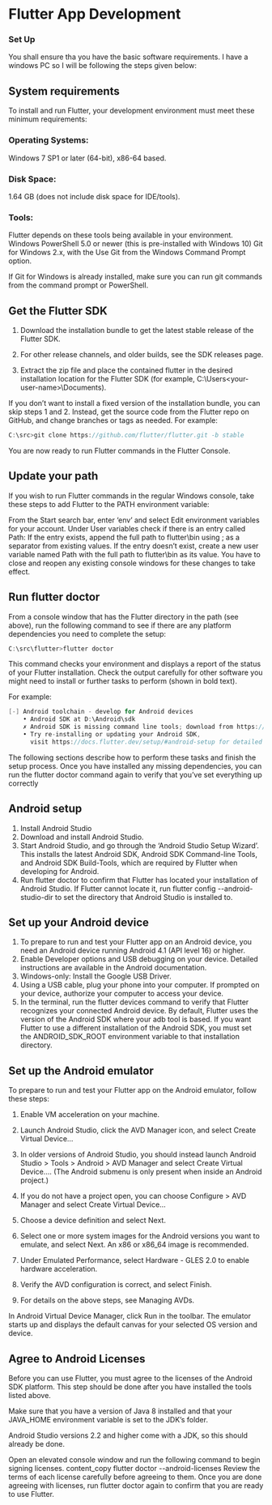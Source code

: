 # Flutter App Development

### Set Up

You shall ensure tha you have the basic software requirements. I have a windows PC so I will be following the steps given below:

## System requirements
To install and run Flutter, your development environment must meet these minimum requirements:

### Operating Systems: 
Windows 7 SP1 or later (64-bit), x86-64 based.
### Disk Space:
1.64 GB (does not include disk space for IDE/tools).
### Tools: 
Flutter depends on these tools being available in your environment.
Windows PowerShell 5.0 or newer (this is pre-installed with Windows 10)
Git for Windows 2.x, with the Use Git from the Windows Command Prompt option.

If Git for Windows is already installed, make sure you can run git commands from the command prompt or PowerShell.

## Get the Flutter SDK
1) Download the  installation bundle to get the latest stable release of the Flutter SDK.
   
2) For other release channels, and older builds, see the SDK releases page.

3) Extract the zip file and place the contained flutter in the desired installation location for the Flutter SDK (for example, C:\Users\<your-user-name>\Documents).

If you don’t want to install a fixed version of the installation bundle, you can skip steps 1 and 2. Instead, get the source code from the Flutter repo on GitHub, and change branches or tags as needed. For example:

```javascript
C:\src>git clone https://github.com/flutter/flutter.git -b stable
```

You are now ready to run Flutter commands in the Flutter Console.

## Update your path
If you wish to run Flutter commands in the regular Windows console, take these steps to add Flutter to the PATH environment variable:

From the Start search bar, enter ‘env’ and select Edit environment variables for your account.
Under User variables check if there is an entry called Path:
If the entry exists, append the full path to flutter\bin using ; as a separator from existing values.
If the entry doesn’t exist, create a new user variable named Path with the full path to flutter\bin as its value.
You have to close and reopen any existing console windows for these changes to take effect.

## Run flutter doctor
From a console window that has the Flutter directory in the path (see above), run the following command to see if there are any platform dependencies you need to complete the setup:


```javascript 
C:\src\flutter>flutter doctor 
```
This command checks your environment and displays a report of the status of your Flutter installation. Check the output carefully for other software you might need to install or further tasks to perform (shown in bold text).

For example:

```java
[-] Android toolchain - develop for Android devices
    • Android SDK at D:\Android\sdk
    ✗ Android SDK is missing command line tools; download from https://goo.gl/XxQghQ
    • Try re-installing or updating your Android SDK,
      visit https://docs.flutter.dev/setup/#android-setup for detailed instructions.


```
The following sections describe how to perform these tasks and finish the setup process. Once you have installed any missing dependencies, you can run the flutter doctor command again to verify that you’ve set everything up correctly

## Android setup

1) Install Android Studio
2) Download and install Android Studio.
3) Start Android Studio, and go through the ‘Android Studio Setup Wizard’. This installs the latest Android SDK, Android SDK Command-line Tools, and Android SDK Build-Tools, which are required by Flutter when developing for Android.
4) Run flutter doctor to confirm that Flutter has located your installation of Android Studio. If Flutter cannot locate it, run flutter config --android-studio-dir <directory> to set the directory that Android Studio is installed to.

## Set up your Android device

1) To prepare to run and test your Flutter app on an Android device, you need an Android device running Android 4.1 (API level 16) or higher.
2) Enable Developer options and USB debugging on your device. Detailed instructions are available in the Android documentation.
3) Windows-only: Install the Google USB Driver.
4) Using a USB cable, plug your phone into your computer. If prompted on your device, authorize your computer to access your device.
5) In the terminal, run the flutter devices command to verify that Flutter recognizes your connected Android device. By default, Flutter uses the version of the Android SDK where your adb tool is based. If you want Flutter to use a different installation of the Android SDK, you must set the ANDROID_SDK_ROOT environment variable to that installation directory.

## Set up the Android emulator
To prepare to run and test your Flutter app on the Android emulator, follow these steps:

1) Enable VM acceleration on your machine.
2) Launch Android Studio, click the AVD Manager icon, and select Create Virtual Device…
3) In older versions of Android Studio, you should instead launch Android Studio > Tools > Android > AVD Manager and select Create Virtual Device…. (The Android submenu is only present when inside an Android project.)
4) If you do not have a project open, you can choose Configure > AVD Manager and select Create Virtual Device…
5) Choose a device definition and select Next.
6) Select one or more system images for the Android versions you want to emulate, and select Next. An x86 or x86_64 image is recommended.
7) Under Emulated Performance, select Hardware - GLES 2.0 to enable hardware acceleration.
8) Verify the AVD configuration is correct, and select Finish.

9) For details on the above steps, see Managing AVDs.

In Android Virtual Device Manager, click Run in the toolbar. The emulator starts up and displays the default canvas for your selected OS version and device.

## Agree to Android Licenses
Before you can use Flutter, you must agree to the licenses of the Android SDK platform. This step should be done after you have installed the tools listed above.

Make sure that you have a version of Java 8 installed and that your JAVA_HOME environment variable is set to the JDK’s folder.

Android Studio versions 2.2 and higher come with a JDK, so this should already be done.

Open an elevated console window and run the following command to begin signing licenses.
content_copy
 flutter doctor --android-licenses
Review the terms of each license carefully before agreeing to them.
Once you are done agreeing with licenses, run flutter doctor again to confirm that you are ready to use Flutter.
